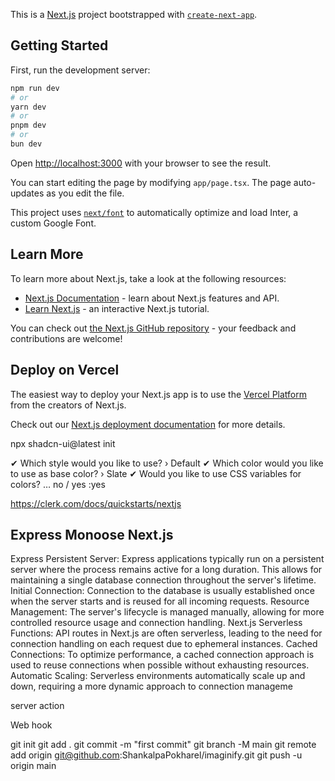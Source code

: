 This is a [Next.js](https://nextjs.org/) project bootstrapped with [`create-next-app`](https://github.com/vercel/next.js/tree/canary/packages/create-next-app).

## Getting Started

First, run the development server:

```bash
npm run dev
# or
yarn dev
# or
pnpm dev
# or
bun dev
```

Open [http://localhost:3000](http://localhost:3000) with your browser to see the result.

You can start editing the page by modifying `app/page.tsx`. The page auto-updates as you edit the file.

This project uses [`next/font`](https://nextjs.org/docs/basic-features/font-optimization) to automatically optimize and load Inter, a custom Google Font.

## Learn More

To learn more about Next.js, take a look at the following resources:

- [Next.js Documentation](https://nextjs.org/docs) - learn about Next.js features and API.
- [Learn Next.js](https://nextjs.org/learn) - an interactive Next.js tutorial.

You can check out [the Next.js GitHub repository](https://github.com/vercel/next.js/) - your feedback and contributions are welcome!

## Deploy on Vercel

The easiest way to deploy your Next.js app is to use the [Vercel Platform](https://vercel.com/new?utm_medium=default-template&filter=next.js&utm_source=create-next-app&utm_campaign=create-next-app-readme) from the creators of Next.js.

Check out our [Next.js deployment documentation](https://nextjs.org/docs/deployment) for more details.



npx shadcn-ui@latest init


✔ Which style would you like to use? › Default
✔ Which color would you like to use as base color? › Slate
✔ Would you like to use CSS variables for colors? … no / yes :yes

https://clerk.com/docs/quickstarts/nextjs

## Express Monoose Next.js

Express
Persistent Server: Express applications typically run on a persistent server where the process remains active for a long duration. This allows for maintaining a single database connection throughout the server's lifetime.
Initial Connection: Connection to the database is usually established once when the server starts and is reused for all incoming requests.
Resource Management: The server's lifecycle is managed manually, allowing for more controlled resource usage and connection handling.
Next.js
Serverless Functions: API routes in Next.js are often serverless, leading to the need for connection handling on each request due to ephemeral instances.
Cached Connections: To optimize performance, a cached connection approach is used to reuse connections when possible without exhausting resources.
Automatic Scaling: Serverless environments automatically scale up and down, requiring a more dynamic approach to connection manageme


server action

Web hook 











git init
git add .
git commit -m "first commit"
git branch -M main
git remote add origin git@github.com:ShankalpaPokharel/imaginify.git
git push -u origin main